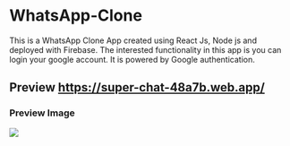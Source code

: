 # WhatsApp-Clone

This is a WhatsApp Clone App created using React Js, Node js and deployed with Firebase. 
The interested functionality in this app is you can login your google account. It is powered by Google authentication. 

## Preview https://super-chat-48a7b.web.app/

### Preview Image
<img src="https://github.com/Ankit628792/WhatsApp-Clone/blob/master/superchat.png?raw=true" />
